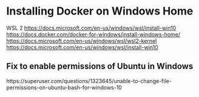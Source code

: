 # Installing Docker on Windows Home
WSL 2
https://docs.microsoft.com/en-us/windows/wsl/install-win10
https://docs.docker.com/docker-for-windows/install-windows-home/
https://docs.microsoft.com/en-us/windows/wsl/wsl2-kernel
https://docs.microsoft.com/en-us/windows/wsl/install-win10

<h2>Fix to enable permissions of Ubuntu in Windows</h2>
https://superuser.com/questions/1323645/unable-to-change-file-permissions-on-ubuntu-bash-for-windows-10

